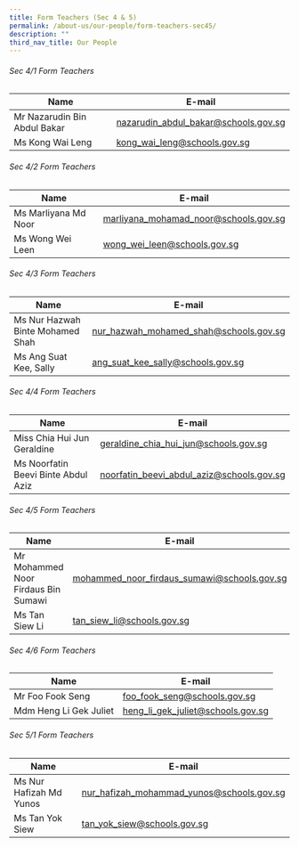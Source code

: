 ```yaml
---
title: Form Teachers (Sec 4 & 5)
permalink: /about-us/our-people/form-teachers-sec45/
description: ""
third_nav_title: Our People
---
```

###### Sec 4/1 Form Teachers 

| Name | E-mail |
| -------- | -------- |
| Mr Nazarudin Bin Abdul Bakar    | [nazarudin\_abdul\_bakar@schools.gov.sg](mailto:nazarudin_abdul_bakar@schools.gov.sg)     |
| Ms Kong Wai Leng     | [kong\_wai\_leng@schools.gov.sg](mailto:kong_wai_leng@schools.gov.sg)     |

###### Sec 4/2 Form Teachers 

| Name | E-mail |
| -------- | -------- |
| Ms Marliyana Md Noor     | [marliyana\_mohamad\_noor@schools.gov.sg](mailto:marliyana_mohamad_noor@schools.gov.sg)     |
| Ms Wong Wei Leen     | [wong\_wei\_leen@schools.gov.sg](mailto:wong_wei_leen@schools.gov.sg)     |


###### Sec 4/3 Form Teachers 

| Name | E-mail |
| -------- | -------- |
| Ms Nur Hazwah Binte Mohamed Shah    | [nur\_hazwah\_mohamed\_shah@schools.gov.sg](mailto:nur_hazwah_mohamed_shah@schools.gov.sg)     |
| Ms Ang Suat Kee, Sally     | [ang\_suat\_kee\_sally@schools.gov.sg](mailto:ang_suat_kee_sally@schools.gov.sg)     |


###### Sec 4/4 Form Teachers 

| Name | E-mail |
| -------- | -------- |
| Miss Chia Hui Jun Geraldine     | [geraldine\_chia\_hui\_jun@schools.gov.sg](mailto:geraldine_chia_hui_jun@schools.gov.sg)     |
| Ms Noorfatin Beevi Binte Abdul Aziz     | [noorfatin\_beevi\_abdul\_aziz@schools.gov.sg](mailto:noorfatin_beevi_abdul_aziz@schools.gov.sg)     |


###### Sec 4/5 Form Teachers 

| Name | E-mail |
| -------- | -------- |
| Mr Mohammed Noor Firdaus Bin Sumawi     | [mohammed\_noor\_firdaus\_sumawi@schools.gov.sg](mailto:mohammed_noor_firdaus_sumawi@schools.gov.sg)     |
| Ms Tan Siew Li     | [tan\_siew\_li@schools.gov.sg](mailto:tan_siew_li@schools.gov.sg)     |


###### Sec 4/6 Form Teachers 

| Name | E-mail |
| -------- | -------- |
| Mr Foo Fook Seng     | [foo\_fook\_seng@schools.gov.sg](mailto:foo_fook_seng@schools.gov.sg)     |
| Mdm Heng Li Gek Juliet     | [heng\_li\_gek\_juliet@schools.gov.sg](mailto:heng_li_gek_juliet@schools.gov.sg)     |


###### Sec 5/1 Form Teachers 

| Name | E-mail |
| -------- | -------- |
| Ms Nur Hafizah Md Yunos     | [nur\_hafizah\_mohammad\_yunos@schools.gov.sg](mailto:nur_hafizah_mohammad_yunos@schools.gov.sg)     |
| Ms Tan Yok Siew     | [tan\_yok\_siew@schools.gov.sg](mailto:tan_yok_siew@schools.gov.sg)     |